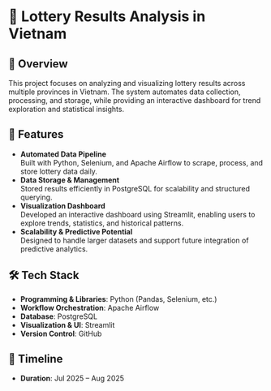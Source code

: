 # 🎲 Lottery Results Analysis in Vietnam

## 📌 Overview
This project focuses on analyzing and visualizing lottery results across multiple provinces in Vietnam. The system automates data collection, processing, and storage, while providing an interactive dashboard for trend exploration and statistical insights.

## 🚀 Features
- **Automated Data Pipeline**  
  Built with Python, Selenium, and Apache Airflow to scrape, process, and store lottery data daily.  
- **Data Storage & Management**  
  Stored results efficiently in PostgreSQL for scalability and structured querying.  
- **Visualization Dashboard**  
  Developed an interactive dashboard using Streamlit, enabling users to explore trends, statistics, and historical patterns.  
- **Scalability & Predictive Potential**  
  Designed to handle larger datasets and support future integration of predictive analytics.  

## 🛠️ Tech Stack
- **Programming & Libraries**: Python (Pandas, Selenium, etc.)  
- **Workflow Orchestration**: Apache Airflow  
- **Database**: PostgreSQL  
- **Visualization & UI**: Streamlit  
- **Version Control**: GitHub  

## 📅 Timeline
- **Duration**: Jul 2025 – Aug 2025  
